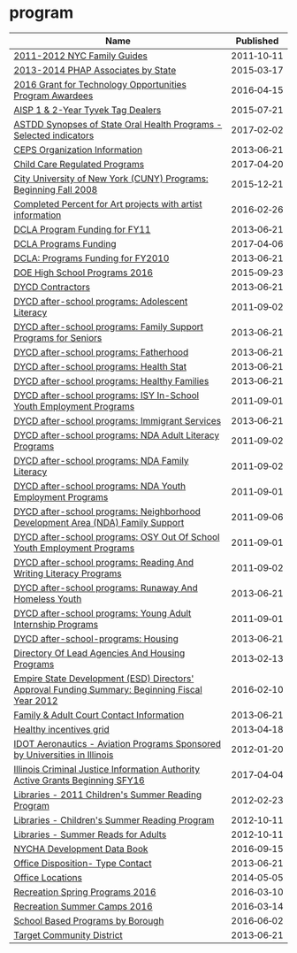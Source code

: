 # program

Name | Published
---- | ---------
[2011-2012 NYC Family Guides](../datasets/fuvx-wqd7.md) | 2011&#x2011;10&#x2011;11
[2013-2014 PHAP Associates by State](../datasets/uarv-cqnu.md) | 2015&#x2011;03&#x2011;17
[2016 Grant for Technology Opportunities Program Awardees](../datasets/h3kb-8atx.md) | 2016&#x2011;04&#x2011;15
[AISP 1 & 2-Year Tyvek Tag Dealers](../datasets/df3k-buyh.md) | 2015&#x2011;07&#x2011;21
[ASTDD Synopses of State Oral Health Programs - Selected indicators](../datasets/vwmz-4ja3.md) | 2017&#x2011;02&#x2011;02
[CEPS Organization Information](../datasets/nsu8-kyp7.md) | 2013&#x2011;06&#x2011;21
[Child Care Regulated Programs](../datasets/cb42-qumz.md) | 2017&#x2011;04&#x2011;20
[City University of New York (CUNY) Programs: Beginning Fall 2008](../datasets/28gk-bu58.md) | 2015&#x2011;12&#x2011;21
[Completed Percent for Art projects with artist information](../datasets/gzdv-qiga.md) | 2016&#x2011;02&#x2011;26
[DCLA Program Funding for FY11](../datasets/rskq-5bfv.md) | 2013&#x2011;06&#x2011;21
[DCLA Programs Funding](../datasets/y6fv-k6p7.md) | 2017&#x2011;04&#x2011;06
[DCLA: Programs Funding for FY2010](../datasets/j8p3-8ufc.md) | 2013&#x2011;06&#x2011;21
[DOE High School Programs 2016](../datasets/ge8j-uqbf.md) | 2015&#x2011;09&#x2011;23
[DYCD Contractors](../datasets/75e9-fg2t.md) | 2013&#x2011;06&#x2011;21
[DYCD after-school programs: Adolescent Literacy](../datasets/a8rp-fpnn.md) | 2011&#x2011;09&#x2011;02
[DYCD after-school programs: Family Support Programs for Seniors](../datasets/dhs7-q59e.md) | 2013&#x2011;06&#x2011;21
[DYCD after-school programs: Fatherhood](../datasets/esw6-z4id.md) | 2013&#x2011;06&#x2011;21
[DYCD after-school programs: Health Stat](../datasets/9f5k-vxxv.md) | 2013&#x2011;06&#x2011;21
[DYCD after-school programs: Healthy Families](../datasets/yqkf-i7a4.md) | 2013&#x2011;06&#x2011;21
[DYCD after-school programs: ISY In-School Youth Employment Programs](../datasets/56u9-ryj4.md) | 2011&#x2011;09&#x2011;01
[DYCD after-school programs: Immigrant Services](../datasets/zmut-au2w.md) | 2013&#x2011;06&#x2011;21
[DYCD after-school programs: NDA Adult Literacy Programs](../datasets/ia9u-k3t3.md) | 2011&#x2011;09&#x2011;02
[DYCD after-school programs: NDA Family Literacy](../datasets/k3qa-jvkc.md) | 2011&#x2011;09&#x2011;02
[DYCD after-school programs: NDA Youth Employment Programs](../datasets/mrxb-9w9v.md) | 2011&#x2011;09&#x2011;01
[DYCD after-school programs: Neighborhood Development Area (NDA) Family Support](../datasets/chv4-k4fa.md) | 2011&#x2011;09&#x2011;06
[DYCD after-school programs: OSY Out Of School Youth Employment Programs](../datasets/36hn-wea6.md) | 2011&#x2011;09&#x2011;01
[DYCD after-school programs: Reading And Writing Literacy Programs](../datasets/w9cy-nnma.md) | 2011&#x2011;09&#x2011;02
[DYCD after-school programs: Runaway And Homeless Youth](../datasets/ujsc-un6m.md) | 2013&#x2011;06&#x2011;21
[DYCD after-school programs: Young Adult Internship Programs](../datasets/73bd-vkmx.md) | 2011&#x2011;09&#x2011;01
[DYCD after-school-programs: Housing](../datasets/fqcv-e9sg.md) | 2013&#x2011;06&#x2011;21
[Directory Of Lead Agencies And Housing Programs](../datasets/b3qc-c6fh.md) | 2013&#x2011;02&#x2011;13
[Empire State Development (ESD) Directors' Approval Funding Summary: Beginning Fiscal Year 2012](../datasets/ukw4-nsjd.md) | 2016&#x2011;02&#x2011;10
[Family & Adult Court Contact Information](../datasets/su6u-afcg.md) | 2013&#x2011;06&#x2011;21
[Healthy incentives grid](../datasets/5kqr-fnk9.md) | 2013&#x2011;04&#x2011;18
[IDOT Aeronautics - Aviation Programs Sponsored by Universities in Illinois](../datasets/rg56-im3p.md) | 2012&#x2011;01&#x2011;20
[Illinois Criminal Justice Information Authority Active Grants Beginning SFY16](../datasets/pq6c-6x2b.md) | 2017&#x2011;04&#x2011;04
[Libraries - 2011 Children's Summer Reading Program](../datasets/vuf2-qfik.md) | 2012&#x2011;02&#x2011;23
[Libraries - Children's Summer Reading Program](../datasets/gy9e-qh3y.md) | 2012&#x2011;10&#x2011;11
[Libraries - Summer Reads for Adults](../datasets/8kfs-9r64.md) | 2012&#x2011;10&#x2011;11
[NYCHA Development Data Book](../datasets/evjd-dqpz.md) | 2016&#x2011;09&#x2011;15
[Office Disposition- Type Contact](../datasets/x2zj-69gq.md) | 2013&#x2011;06&#x2011;21
[Office Locations](../datasets/hkud-vzzj.md) | 2014&#x2011;05&#x2011;05
[Recreation Spring Programs 2016](../datasets/imqa-htns.md) | 2016&#x2011;03&#x2011;10
[Recreation Summer Camps 2016](../datasets/qx87-6tqs.md) | 2016&#x2011;03&#x2011;14
[School Based Programs by Borough](../datasets/esmb-8zkm.md) | 2016&#x2011;06&#x2011;02
[Target Community District](../datasets/tngj-drbu.md) | 2013&#x2011;06&#x2011;21

